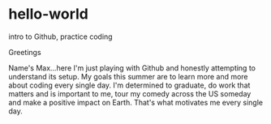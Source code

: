 # hello-world
intro to Github, practice coding

Greetings

Name's Max...here I'm just playing with Github and honestly attempting to understand its setup.
My goals this summer are to learn more and more about coding every single day.
I'm determined to graduate, do work that matters and is important to me, tour my
comedy across the US someday and make a positive impact on Earth. That's what motivates me
every single day.
